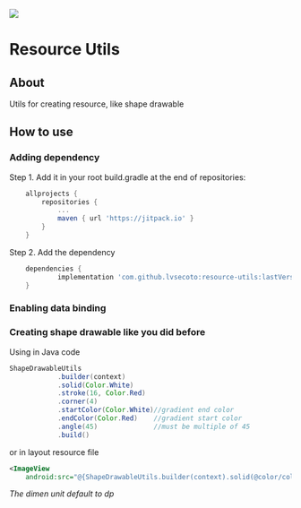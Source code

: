 [![](https://jitpack.io/v/lvsecoto/ResourceUtils.svg)](https://jitpack.io/#lvsecoto/ResourceUtils)

# Resource Utils

## About

Utils for creating resource, like shape drawable

## How to use

### Adding dependency

Step 1. Add it in your root build.gradle at the end of repositories:
```gradle
	allprojects {
		repositories {
			...
			maven { url 'https://jitpack.io' }
		}
	}
```
Step 2. Add the dependency
```gradle
	dependencies {
	        implementation 'com.github.lvsecoto:resource-utils:lastVersion'
	}
```

### Enabling data binding

### Creating shape drawable like you did before

Using in Java code
``` java
ShapeDrawableUtils
            .builder(context)
            .solid(Color.White)
            .stroke(16, Color.Red)
            .corner(4)
            .startColor(Color.White)//gradient end color
            .endColor(Color.Red)    //gradient start color
            .angle(45)              //must be multiple of 45
            .build()
```

or in layout resource file
``` xml
<ImageView
    android:src="@{ShapeDrawableUtils.builder(context).solid(@color/colorPrimary).stroke(2, @color/colorAccent).corner(8).build()}" />
```
*The dimen unit default to dp*
